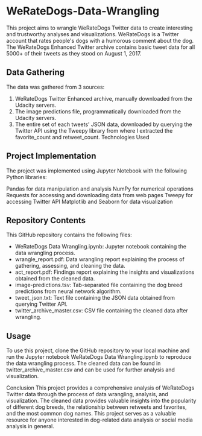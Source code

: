 # WeRateDogs-Data-Wrangling
This project aims to wrangle WeRateDogs Twitter data to create interesting and trustworthy analyses and visualizations. 
WeRateDogs is a Twitter account that rates people's dogs with a humorous comment about the dog. The WeRateDogs Enhanced Twitter archive contains basic tweet data for all 5000+ of their tweets as they stood on August 1, 2017.

## Data Gathering
The data was gathered from 3 sources:

1. WeRateDogs Twitter Enhanced archive, manually downloaded from the Udacity servers.
2. The image predictions file, programmatically downloaded from the Udacity servers.
3. The entire set of each tweets’ JSON data, downloaded by querying the Twitter API using the Tweepy library from where I extracted the favorite_count and retweet_count.
Technologies Used

## Project Implementation
The project was implemented using Jupyter Notebook with the following Python libraries:

Pandas for data manipulation and analysis
NumPy for numerical operations
Requests for accessing and downloading data from web pages
Tweepy for accessing Twitter API
Matplotlib and Seaborn for data visualization

## Repository Contents
This GitHub repository contains the following files:

* WeRateDogs Data Wrangling.ipynb: Jupyter notebook containing the data wrangling process.
* wrangle_report.pdf: Data wrangling report explaining the process of gathering, assessing, and cleaning the data.
* act_report.pdf: Findings report explaining the insights and visualizations obtained from the cleaned data.
* image-predictions.tsv: Tab-separated file containing the dog breed predictions from neural network algorithm.
* tweet_json.txt: Text file containing the JSON data obtained from querying Twitter API.
* twitter_archive_master.csv: CSV file containing the cleaned data after wrangling.

## Usage
To use this project, clone the GitHub repository to your local machine and run the Jupyter notebook WeRateDogs Data Wrangling.ipynb to reproduce the data wrangling process. 
The cleaned data can be found in twitter_archive_master.csv and can be used for further analysis and visualization.

Conclusion
This project provides a comprehensive analysis of WeRateDogs Twitter data through the process of data wrangling, analysis, and visualization. The cleaned data provides valuable insights into the popularity of different dog breeds, the relationship between retweets and favorites, and the most common dog names. This project serves as a valuable resource for anyone interested in dog-related data analysis or social media analysis in general.
